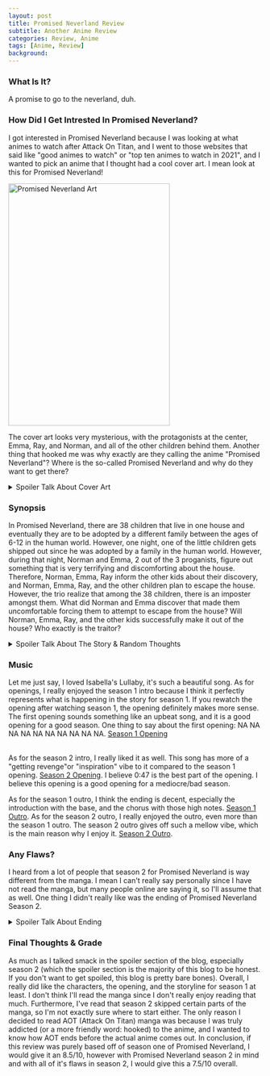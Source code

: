 ```yaml
---
layout: post
title: Promised Neverland Review
subtitle: Another Anime Review 
categories: Review, Anime
tags: [Anime, Review]
background: 
---
```

### What Is It? 

A promise to go to the neverland, duh. 

### How Did I Get Intrested In Promised Neverland?

I got interested in Promised Neverland because I was looking at what animes to watch after Attack On Titan, and I went to those websites that said like "good animes to watch" or "top ten animes to watch in 2021", and I wanted to pick an anime that I thought had a cool cover art. I mean look at this for Promised Neverland!  
 
<img src = "https://m.media-amazon.com/images/M/MV5BMTYwYjYyZDgtMTQ3My00YTI4LThmZTUtZmU1MjllOWRlOTdhXkEyXkFqcGdeQXVyMzgxODM4NjM@._V1_.jpg" alt = "Promised Neverland Art" width="320" height="480">
 
The cover art looks very mysterious, with the protagonists at the center, Emma, Ray, and Norman, and all of the other children behind them. Another thing that hooked me was why exactly are they calling the anime "Promised Neverland"? Where is the so-called Promised Neverland and why do they want to get there? 
 
<details>
  <summary markdown="span">Spoiler Talk About Cover Art </summary>
After watching the anime, I think that the art is even cooler since you can see the three main protagonists and what their strengths are by seeing what they are holding. Furthermore, behind the three protagonists, you can see the gate to symbolize the "Promised Neverland" aka the human world instead of the demon world. I also like how the gate is inside a gold bottle symbolizing it is some kind of sacred thing. Furthermore, it symbolizes that not many people who are in the demon world can get into the human world. <br> <br>
 
After watching the anime, I appreciated what Emma, Ray, and Norman are standing on, which is a clock. This clock might not seem relevant but their whole lives can be an analogy to a clock. If the kids from the orphanage are top of the class they live out until they are 12 years old. Once the clock strikes 12, or when they turn 12 years old, their brains get eaten by demons. Which is also why there is a fork and knife at the clock -- symbolizing it is feasting time for the demons. 
 
</details>

### Synopsis
In Promised Neverland, there are 38 children that live in one house and eventually they are to be adopted by a different family between the ages of 6-12 in the human world. However, one night, one of the little children gets shipped out since he was adopted by a family in the human world. However, during that night, Norman and Emma, 2 out of the 3 proganists, figure out something that is very terrifying and discomforting about the house. Therefore, Norman, Emma, Ray inform the other kids about their discovery, and Norman, Emma, Ray, and the other children plan to escape the house. However, the trio realize that among the 38 children, there is an imposter amongst them. What did Norman and Emma discover that made them uncomfortable forcing them to attempt to escape from the house? Will Norman, Emma, Ray, and the other kids successfully make it out of the house? Who exactly is the traitor? 

<details>
  <summary markdown="span">Spoiler Talk About The Story & Random Thoughts </summary>
  Not going to lie, initially, I thought Sister Krone was lowkey creepy because of her personality, and her smile especially. Also, one thing I didn't understand was logistically, when Sister Krone screams <i>I'M GOING TO BECOME THE MOTHER OF THIS HOUSE</i>, in her room, how does Isabella and the other kids not hear her screaming? <br><br>
 
  Another thing is that when Emma, Ray, Norman, Don, and Gilda are planning late at night for their escape, either in the dining room area or the library area. Logistically, how do they not get in trouble either by Sister Krone or Isabella for not sleeping or for being out so late? Within the 2 areas, they caused so much ruckus, I'd assume at least one of either Isabella or Krone would wake up and punish the kids. I guess if this was real life, the plotline would not be as interesting, since Isabella would be analyzing everything the trio plus Don and Gilda did. Also, I guess it's the reason why it's called an anime. <br><br>
 
  In terms of characters, Norman was clearly my favourite character in season 1 since he was a strategist, calm, gentle, kind, reliable and the person who would always figure out ways to solve Emma's very ambitious ideas. However, after Norman gets shipped out as a test subject at Lambda A7214, I feel like his personality changes a lot. Especially since Norman saw how evil the demons truly are. Norman even lied to gain leadership of other test subjects in the Lambda, and helped them escape the area, therefore calling him "boss". Initially, when Emma and Ray come to talk to Norman about not killing the demons, I felt like Norman had PTSD, and saw how he and his group were treated at Lambda A7214, and he wanted to kill all the demons as revenge. Which I believe isn't what he truly wanted inside. Norman at the start of season 2 seemed very demanding, even asking Emma and Ray to bring the Evil-blooded Girl, Mujika so Norman can just kill her on the spot. However, after Norman destroyed the town with a potion he developed, Norman had a chance to talk with Emma and Ray, and he goes back to his old self, with Emma and Ray being able to reach Norman and find his true heart. Afterwards, Norman regrets everything he has done to the Demon village. <br><br>
 
  As for season 2, I really liked Mujika as a character. Mujika really reminded me of one of my Fire Emblem waifu, Azura, purely based on her personality and their voice even sounded similar too. When Peter Ratari had guns pointed at him, it kind of reminded me of Pokemon Sun and Moon (or  Pokemon Ultra Sun and Moon, I don't remember, it has been awhile) at the Aether Foundation. Furthermore, that area where Peter Ratari was trapped kind of reminded me of the layout of the Aether Foundation as well. <br><br>
 
  The rest will be talked about in flaws, aka the ending.  
</details>

### Music 
Let me just say, I loved Isabella's Lullaby, it's such a beautiful song. As for openings, I really enjoyed the season 1 intro because I think it perfectly represents what is happening in the story for season 1. If you rewatch the opening after watching season 1, the opening definitely makes more sense. The first opening sounds something like an upbeat song, and it is a good opening for a good season. One thing to say about the first opening: NA NA NA NA NA NA NA NA NA NA. [Season 1 Opening](https://www.youtube.com/watch?v=4GDVEl3qw2M)<br><br>
 
As for the season 2 intro, I really liked it as well. This song has more of a "getting revenge"or "inspiration" vibe to it compared to the season 1 opening. [Season 2 Opening](https://www.youtube.com/watch?v=fx_okp_k0nU). I believe 0:47 is the best part of the opening. I believe this opening is a good opening for a mediocre/bad season. 
 
 As for the season 1 outro, I think the ending is decent, especially the introduction with the base, and the chorus with those high notes. [Season 1 Outro](https://www.youtube.com/watch?v=sZ9qdr5WcPY). As for the season 2 outro, I really enjoyed the outro, even more than the season 1 outro. The season 2 outro gives off such a mellow vibe, which is the main reason why I enjoy it. [Season 2 Outro](https://www.youtube.com/watch?v=AOofd4z4ugM). 

### Any Flaws?
I heard from a lot of people that season 2 for Promised Neverland is way different from the manga. I mean I can't really say personally since I have not read the manga, but many people online are saying it, so I'll assume that as well. One thing I didn't really like was the ending of Promised Neverland Season 2.  

<details>
  <summary markdown="span">Spoiler Talk About Ending </summary>
Not going to lie, I didn't really like the ending too much. I just feel like it was way too rushed. The preparation to go back and invade Grace Field took a total of like 2 seconds (in reality like 2 or 3 minutes, hyperbole thighs). Comparative to the other events that happened in the plot and how long it took, I felt like this part should've been longer. Especially since meeting Mujika and Sonju took quite a few episodes. We never really got to see the preparation. It was moreso Norman has a plan and miraculously, they are finished. <br><br>
 
As for the ending of Promised Neverland, I did not like that too much either since I believe it left off with too many questions. If Emma, Ray, Norman, and the rest of the kids made it to the human world successfully, will the humans actually accept them for who they are? Did Emma, Ray, Norman, and everyone else successfully save all the humans from the demon world? Did Emma, Ray, Norman, and everyone else successfully change the demon world? Also how did Don and Gilda get there to help everyone in the demon world since Don and Gilda went across to the human world with the others. For the 2 questions asked beforehand, how long did it exactly take, and if it took long, why didn't Phil come over and find Emma like he promised. All in all, I feel like the ending was kind of rushed, and I feel like another season could've wrapped everything up nicer and properly answered the questions above instead of rushing it into an ending. 
</details>

### Final Thoughts & Grade
As much as I talked smack in the spoiler section of the blog, especially season 2 (which the spoiler section is the majority of this blog to be honest. If you don't want to get spoiled, this blog is pretty bare bones). Overall, I really did like the characters, the opening, and the storyline for season 1 at least. I don't think I'll read the manga since I don't really enjoy reading that much. Furthermore, I've read that season 2 skipped certain parts of the manga, so I'm not exactly sure where to start either. The only reason I decided to read AOT (Attack On Titan) manga was because I was truly addicted (or a more friendly word: hooked) to the anime, and I wanted to know how AOT ends before the actual anime comes out. In conclusion, if this review was purely based off of season one of Promised Neverland, I would give it an 8.5/10, however with Promised Neverland season 2 in mind and with all of it's flaws in season 2, I would give this a 7.5/10 overall.  
 